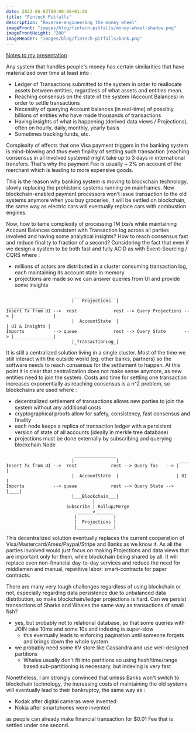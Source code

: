 ```yaml
---
date: 2023-06-03T00:00:00+01:00
title: "Fintech Pitfalls"
description: "Reverse-engineering the money wheel"
imageFront: "images/blog/fintech-pitfalls/money-wheel-shadow.png"
imageFrontHeight: "200"
imageHeader: "images/blog/fintech-pitfalls/bank.png"
---
```


[Notes to my presentation](https://prezi.com/view/nPM9GQAVOodaZSFxKY9g/)

Any system that handles people's money has certain similarities that have materialized over time at least into : 
  - Ledger of Transactions submitted to the system in order to reallocate assets between entities, 
regardless of what assets and entities mean.
  - Reaching consensus on the state of the system (Account Balances) in order to settle transactions
  - Necessity of querying Account balances (in real-time) of possibly billions of entities who have made thousands of transactions
  - Having insights of what is happening (derived data views / Projections), often on hourly, daily, monthly, yearly basis
  - Sometimes tracking funds, etc. 

Complexity of effects that one Visa payment triggers in the banking system is mind-blowing and thus even finality of settling 
such transaction (reaching consensus in all involved systems) might take up to 3 days in international transfers.
That's why the payment Fee is usually ~ 2% on account of the merchant which is leading to more expensive goods.

This is the reason why banking system is moving to blockchain technology, slowly replacing the prehistoric systems running on mainframes.
New blockchain-enabled payment processors won't issue transaction to the old systems anymore when you buy groceries, it will be settled on blockchain,
the same way as electric cars will eventually replace cars with combustion engines.

Now, how to tame complexity of processing 1M txs/s while maintaining Account Balances consistent with Transaction log across all parties involved
and having some analytical insights? How to reach consensus fast and reduce finality to fraction of a second? Considering the fact that even if we design
a system to be both fast and fully ACID as with Event-Sourcing / CQRS where :
 - millions of actors are distributed in a cluster consuming transaction log, each maintaining its account state in memory
 - projections are made so we can answer queries from UI and provide some insights

```
                          ________________
                         |   Projections  |                              _______________
Insert Tx from UI -->  rest              rest --> Query Projections --> |               |
                         |  AccountState  |                             | UI & Insights |
Imports           --> queue              rest --> Query State       --> |_______________|
                         |_TransactionLog_|
```

It is still a centralized solution living in a single cluster. Most of the time we still interact with the outside world (eg. other banks, partners) so the
software needs to reach consensus for the settlement to happen. At this point it is clear that centralization does not make sense anymore, as new entities need
to join the system. Costs and time for settling one transaction increases exponentially as reaching consensus is a n^2 problem, so blockchains are used where :
 - decentralized settlement of transactions allows new parties to join the system without any additional costs
 - cryptographical proofs allow for safety, consistency, fast consensus and finality 
 - each node keeps a replica of transaction ledger with a persistent version of state of all accounts (ideally in merkle tree database)
 - projections must be done externally by subscribing and querying blockchain Node

```
                          ________________
                         |                |                       ____
Insert Tx from UI -->  rest             rest --> Query Txs   --> |    |
                         |  AccountState  |                      | UI |
Imports           --> queue             rest --> Query State --> |____|
                         |___Blockchain___|
                                 |
                       Subscribe | Rollup/Merge
                           ______v_______
                          |              |
                          |  Projections |  
                          |______________|
```

This decentralized solution eventually replaces the current cooperation of Visa/Mastercard/Amex/Paypal/Stripe and Banks as we know it.
As all the parties involved would just focus on making Projections and data views that are important only for them, while blockchain being shared by all.
It will replace even non-financial day-to-day services and reduce the need for middlemen and manual, repetitive labor: smart-contracts for paper contracts.

There are many very tough challenges regardless of using blockchain or not, especially regarding data persistence due to unbalanced data distribution,
so make blockchain/ledger projections is hard. Can we persist transactions of Sharks and Whales the same way as transactions of small fish?
  - yes, but probably not to relational database, so that some queries with JOIN take 10ms and some 10s and indexing is super-slow
    - this eventually leads to enforcing pagination until someone forgets and brings down the whole system
  - we probably need some KV store like Cassandra and use well-designed partitions
    - Whales usually don't fit into partitions so using hash/time/range based sub-partitioning is necessary, but indexing is very fast

Nonetheless, I am strongly convinced that unless Banks won't switch to blockchain technology, the increasing costs of maintaining the old systems will eventually
lead to their bankruptcy, the same way as : 
  - Kodak after digital cameras were invented
  - Nokia after smartphones were invented

as people can already make financial transaction for $0.01 Fee that is settled under one second.
